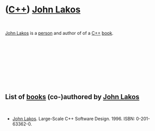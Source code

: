 



 

 

 

 

 

([C++](Cpp.md)) [John Lakos](CppJohnLakos.md)
===============================================

 

[John Lakos](CppJohnLakos.md) is a [person](CppPeople.md) and author
of of a [C++](Cpp.md) [book](CppBooks.md).

 

 

 

 

 

List of [books](CppBooks.md) (co-)authored by [John Lakos](CppJohnLakos.md)
-----------------------------------------------------------------------------

 

-   [John Lakos](CppJohnLakos.md). Large-Scale C++ Software Design.
    1996. ISBN: 0-201-63362-0.

 

 

 

 

 





 



